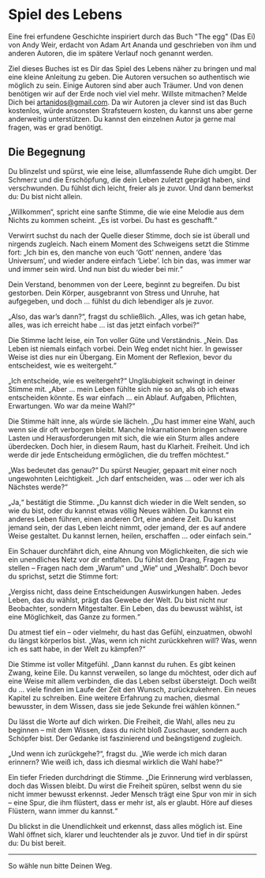 # Spiel des Lebens
Eine frei erfundene Geschichte inspiriert 
durch das Buch "The egg" (Das Ei) von Andy Weir,
erdacht von Adam Art Ananda und geschrieben von ihm und anderen Autoren, 
die im spätere Verlauf noch genannt werden.

Ziel dieses Buches ist es Dir das Spiel des Lebens näher zu bringen und mal eine kleine Anleitung zu geben.
Die Autoren versuchen so authentisch wie möglich zu sein.
Einige Autoren sind aber auch Träumer. Und von denen benötigen wir auf der Erde noch viel viel mehr.
Willste mitmachen?
Melde Dich bei [artanidos@gmail.com](mailto:artanidos@gmail.com).
Da wir Autoren ja clever sind ist das Buch kostenlos, würde ansonsten Strafsteuern kosten, du kannst uns aber gerne anderweitig unterstützen. 
Du kannst den einzelnen Autor ja gerne mal fragen, was er grad benötigt.

## Die Begegnung
Du blinzelst und spürst, wie eine leise, allumfassende Ruhe dich umgibt. Der Schmerz 
und die Erschöpfung, die dein Leben zuletzt geprägt haben, sind verschwunden. 
Du fühlst dich leicht, freier als je zuvor. Und dann bemerkst du: Du bist nicht allein.

„Willkommen“, spricht eine sanfte Stimme, die wie eine Melodie aus dem Nichts zu kommen 
scheint. „Es ist vorbei. Du hast es geschafft.“

Verwirrt suchst du nach der Quelle dieser Stimme, doch sie ist überall und nirgends zugleich.
Nach einem Moment des Schweigens setzt die Stimme fort: „Ich bin es, 
den manche von euch ‘Gott’ nennen, andere ‘das Universum’, und wieder andere einfach 
‘Liebe’. Ich bin das, was immer war und immer sein wird. Und nun bist du wieder bei mir.“

Dein Verstand, benommen von der Leere, beginnt zu begreifen. Du bist gestorben. 
Dein Körper, ausgebrannt von Stress und Unruhe, hat aufgegeben, und doch … fühlst du dich 
lebendiger als je zuvor.

„Also, das war’s dann?“, fragst du schließlich. „Alles, was ich getan habe, alles, 
was ich erreicht habe … ist das jetzt einfach vorbei?“

Die Stimme lacht leise, ein Ton voller Güte und Verständnis. 
„Nein. Das Leben ist niemals einfach vorbei. Dein Weg endet nicht hier. 
In gewisser Weise ist dies nur ein Übergang. Ein Moment der Reflexion, 
bevor du entscheidest, wie es weitergeht.“

„Ich entscheide, wie es weitergeht?“ Ungläubigkeit schwingt in deiner Stimme mit. 
„Aber … mein Leben fühlte sich nie so an, als ob ich etwas entscheiden könnte. 
Es war einfach … ein Ablauf. Aufgaben, Pflichten, Erwartungen. Wo war da meine Wahl?“

Die Stimme hält inne, als würde sie lächeln. „Du hast immer eine Wahl, 
auch wenn sie dir oft verborgen bleibt. Manche Inkarnationen bringen schwere Lasten 
und Herausforderungen mit sich, die wie ein Sturm alles andere überdecken. Doch hier, 
in diesem Raum, hast du Klarheit. Freiheit. Und ich werde dir jede Entscheidung ermöglichen, 
die du treffen möchtest.“

„Was bedeutet das genau?“ Du spürst Neugier, gepaart mit einer noch ungewohnten Leichtigkeit.
„Ich darf entscheiden, was … oder wer ich als Nächstes werde?“

„Ja,“ bestätigt die Stimme. „Du kannst dich wieder in die Welt senden, 
so wie du bist, oder du kannst etwas völlig Neues wählen. Du kannst ein anderes Leben führen,
einen anderen Ort, eine andere Zeit. Du kannst jemand sein, der das Leben leicht nimmt, 
oder jemand, der es auf andere Weise gestaltet. Du kannst lernen, heilen, erschaffen … 
oder einfach sein.“

Ein Schauer durchfährt dich, eine Ahnung von Möglichkeiten, die sich wie ein unendliches Netz vor dir entfalten. Du fühlst den Drang, 
Fragen zu stellen – Fragen nach dem „Warum“ und „Wie“ und „Weshalb“. 
Doch bevor du sprichst, setzt die Stimme fort:

„Vergiss nicht, dass deine Entscheidungen Auswirkungen haben. 
Jedes Leben, das du wählst, prägt das Gewebe der Welt. 
Du bist nicht nur Beobachter, sondern Mitgestalter. 
Ein Leben, das du bewusst wählst, ist eine Möglichkeit, das Ganze zu formen.“

Du atmest tief ein – oder vielmehr, du hast das Gefühl, einzuatmen, 
obwohl du längst körperlos bist. „Was, wenn ich nicht zurückkehren will? 
Was, wenn ich es satt habe, in der Welt zu kämpfen?“

Die Stimme ist voller Mitgefühl. „Dann kannst du ruhen. Es gibt keinen Zwang, keine Eile. 
Du kannst verweilen, so lange du möchtest, oder dich auf eine Weise mit allem verbinden, 
die das Leben selbst übersteigt. Doch weißt du … viele finden im Laufe der Zeit den Wunsch, 
zurückzukehren. Ein neues Kapitel zu schreiben. Eine weitere Erfahrung zu machen, 
diesmal bewusster, in dem Wissen, dass sie jede Sekunde frei wählen können.“

Du lässt die Worte auf dich wirken. Die Freiheit, die Wahl, 
alles neu zu beginnen – mit dem Wissen, dass du nicht bloß Zuschauer, 
sondern auch Schöpfer bist. Der Gedanke ist faszinierend und beängstigend zugleich.

„Und wenn ich zurückgehe?“, fragst du. „Wie werde ich mich daran erinnern? 
Wie weiß ich, dass ich diesmal wirklich die Wahl habe?“

Ein tiefer Frieden durchdringt die Stimme. 
„Die Erinnerung wird verblassen, doch das Wissen bleibt. 
Du wirst die Freiheit spüren, selbst wenn du sie nicht immer bewusst erkennst. 
Jeder Mensch trägt eine Spur von mir in sich – eine Spur, die ihm flüstert, 
dass er mehr ist, als er glaubt. Höre auf dieses Flüstern, wann immer du kannst.“

Du blickst in die Unendlichkeit und erkennst, dass alles möglich ist. 
Eine Wahl öffnet sich, klarer und leuchtender als je zuvor. 
Und tief in dir spürst du: Du bist bereit.

---

So wähle nun bitte Deinen Weg.